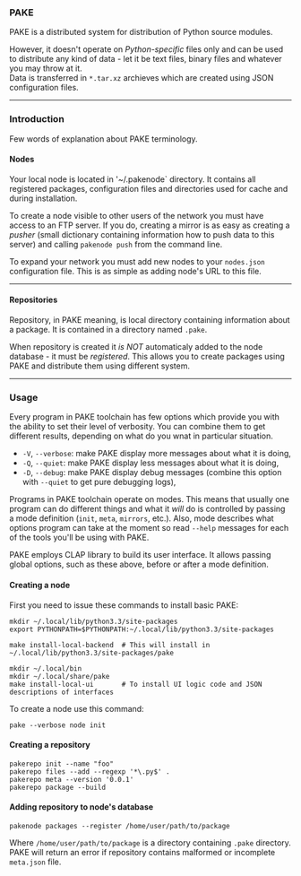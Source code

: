 ### PAKE 

PAKE is a distributed system for distribution of Python source modules.

However, it doesn't operate on *Python-specific* files only and can be used to distribute any kind of
data - let it be text files, binary files and whatever you may throw at it.  
Data is transferred in `*.tar.xz` archieves which are created using JSON configuration files. 

----

### Introduction

Few words of explanation about PAKE terminology.

#### Nodes

Your local node is located in '~/.pakenode` directory. It contains all registered packages, configuration files and 
directories used for cache and during installation. 

To create a node visible to other users of the network you must have access to an FTP server. 
If you do, creating a mirror is as easy as creating a *pusher* (small dictionary containing information how to push data
to this server) and calling `pakenode push` from the command line. 

To expand your network you must add new nodes to your `nodes.json` configuration file. This is as simple as adding node's URL
to this file.

----

#### Repositories

Repository, in PAKE meaning, is local directory containing information about a package. It is contained in a directory
named `.pake`.

When repository is created it *is NOT* automaticaly added to the node database - it must be *registered*. 
This allows you to create packages using PAKE and distribute them using different system. 

----

### Usage

Every program in PAKE toolchain has few options which provide you with the ability to set their level of
verbosity. You can combine them to get different results, depending on what do you wnat in particular situation.

*   `-V`, `--verbose`:      make PAKE display more messages about what it is doing,
*   `-Q`, `--quiet`:        make PAKE display less messages about what it is doing,
*   `-D`, `--debug`:        make PAKE display debug messages (combine this option with `--quiet` to get pure debugging logs),

Programs in PAKE toolchain operate on modes. This means that usually one program can do different things and what it *will* do
is controlled by passing a mode definition (`init`, `meta`, `mirrors`, etc.). Also, mode describes what options program can
take at the moment so read `--help` messages for each of the tools you'll be using with PAKE.

PAKE employs CLAP library to build its user interface. It allows passing global options, such as these above, before or
after a mode definition.


#### Creating a node

First you need to issue these commands to install basic PAKE:

    mkdir ~/.local/lib/python3.3/site-packages
    export PYTHONPATH=$PYTHONPATH:~/.local/lib/python3.3/site-packages

    make install-local-backend  # This will install in ~/.local/lib/python3.3/site-packages/pake

    mkdir ~/.local/bin
    mkdir ~/.local/share/pake
    make install-local-ui       # To install UI logic code and JSON descriptions of interfaces

To create a node use this command:

    pake --verbose node init


#### Creating a repository

    pakerepo init --name "foo"
    pakerepo files --add --regexp '*\.py$' .
    pakerepo meta --version '0.0.1'
    pakerepo package --build


#### Adding repository to node's database

    pakenode packages --register /home/user/path/to/package

Where `/home/user/path/to/package` is a directory containing `.pake` directory.
PAKE will return an error if repository contains malformed or incomplete `meta.json` file.
